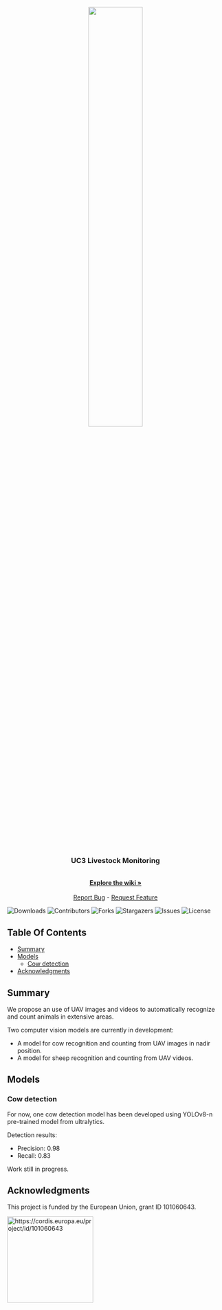 <div align="center">
  <p>
    <a href="https://icaerus.eu" target="_blank">
      <img width="50%" src="https://icaerus.eu/wp-content/uploads/2022/09/ICAERUS-logo-white.svg"></a>
    <h3 align="center">UC3 Livestock Monitoring </h3>
    
   <p align="center">
    <br/>
    <a href="https://github.com/icaerus-eu/UC3_Livestock_Monitoring/wiki"><strong>Explore the wiki »</strong></a>
    <br/>
    <br/>
    <a href="https://github.com/icaerus-eu/UC3_Livestock_Monitoring/issues">Report Bug</a>
    -
    <a href="https://github.com/icaerus-eu/UC3_Livestock_Monitoring/issues">Request Feature</a>
  </p>
</p>
</div>

![Downloads](https://img.shields.io/github/downloads/icaerus-eu/UC3_Livestock_Monitoring/total) ![Contributors](https://img.shields.io/github/contributors/icaerus-eu/UC3_Livestock_Monitoring?color=dark-green) ![Forks](https://img.shields.io/github/forks/icaerus-eu/UC3_Livestock_Monitoring?style=social) ![Stargazers](https://img.shields.io/github/stars/icaerus-eu/UC3_Livestock_Monitoring?style=social) ![Issues](https://img.shields.io/github/issues/icaerus-eu/UC3_Livestock_Monitoring) ![License](https://img.shields.io/github/license/icaerus-eu/UC3_Livestock_Monitoring) 

## Table Of Contents
- [Summary](#summary)
- [Models](#models)
  - [Cow detection](#cowmodel)
- [Acknowledgments](#acknowledgments)

## Summary
We propose an use of UAV images and videos to automatically recognize and count animals in extensive areas. 

Two computer vision models are currently in development:
- A model for cow recognition and counting from UAV images in nadir position.
- A model for sheep recognition and counting from UAV videos.

## Models

### Cow detection
For now, one cow detection model has been developed using YOLOv8-n pre-trained model from ultralytics.

Detection results: 
- Precision: 0.98
- Recall: 0.83

Work still in progress.

## Acknowledgments
This project is funded by the European Union, grant ID 101060643.

<img src="https://rea.ec.europa.eu/sites/default/files/styles/oe_theme_medium_no_crop/public/2021-04/EN-Funded%20by%20the%20EU-POS.jpg" alt="https://cordis.europa.eu/project/id/101060643" width="200"/>
